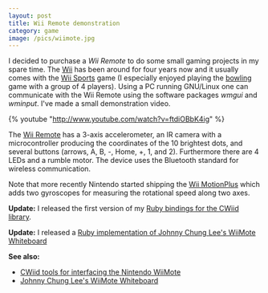 ```yaml
---
layout: post
title: Wii Remote demonstration
category: game
image: /pics/wiimote.jpg
---
```


I decided to purchase a *Wii Remote* to do some small gaming projects in my spare time. The [Wii][1] has been around for four years now and it usually comes with the [Wii Sports][2] game (I especially enjoyed playing the [bowling][3] game with a group of 4 players). Using a PC running GNU/Linux one can communicate with the Wii Remote using the software packages *wmgui* and *wminput*. I've made a small demonstration video.

{% youtube "http://www.youtube.com/watch?v=ftdiOBbK4ig" %}

The [Wii Remote][6] has a 3-axis accelerometer, an IR camera with a microcontroller producing the coordinates of the 10 brightest dots, and several buttons (arrows, A, B, -, Home, +, 1, and 2). Furthermore there are 4 LEDs and a rumble motor. The device uses the Bluetooth standard for wireless communication.

Note that more recently Nintendo started shipping the [Wii MotionPlus][4] which adds two gyroscopes for measuring the rotational speed along two axes.

**Update:** I released the first version of my [Ruby bindings for the CWiid library][8].

**Update:** I released a [Ruby implementation of Johnny Chung Lee's WiiMote Whiteboard][9]

**See also:**

* [CWiid tools for interfacing the Nintendo WiiMote][5]
* [Johnny Chung Lee's WiiMote Whiteboard][7]

[1]: http://en.wikipedia.org/wiki/Wii
[2]: http://en.wikipedia.org/wiki/Wii_Sports
[3]: http://gamevideos.1up.com/video/id/6070
[4]: http://en.wikipedia.org/wiki/Wii_MotionPlus
[5]: http://abstrakraft.org/cwiid/
[6]: http://en.wikipedia.org/wiki/Wii_Remote
[7]: http://johnnylee.net/projects/wii/
[8]: http://wedesoft.github.com/cwiid/
[9]: http://github.com/wedesoft/whiteboard/

